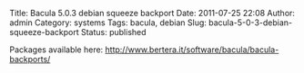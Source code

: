 Title: Bacula 5.0.3 debian squeeze backport
Date: 2011-07-25 22:08
Author: admin
Category: systems
Tags: bacula, debian
Slug: bacula-5-0-3-debian-squeeze-backport
Status: published

Packages available here:
<http://www.bertera.it/software/bacula/bacula-backports/>

